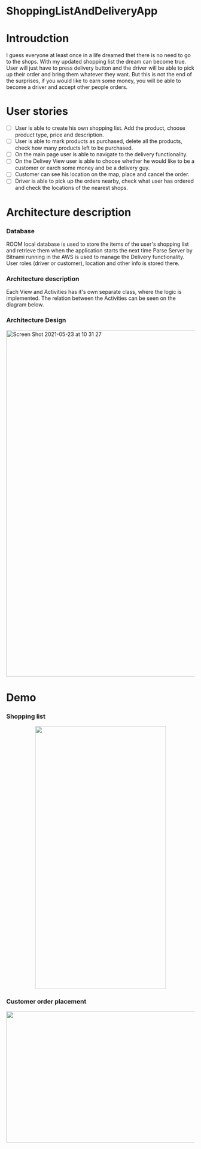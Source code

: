 # ShoppingListAndDeliveryApp

# Introudction
I guess everyone at least once in a life dreamed thet
there is no need to go to the shops. With my updated shopping list the dream can become true. User will just have
to press delivery button and the driver will be able to pick up their order and bring them whatever they want. But this is not
the end of the surprises, if you would like to earn some money, you will be able to become a driver and accept
other people orders. 

# User stories
- [ ] User is able to create his own shopping list. Add the product, choose product type, price and description.
- [ ] User is able to mark products as purchased, delete all the products, check how many products left to be purchased.
- [ ] On the main page user is able to navigate to the delivery functionality.
- [ ] On the Delivey View user is able to choose whether he would like to be a customer or earch some money and be a delivery guy.
- [ ] Customer can see his location on the map, place and cancel the order.
- [ ] Driver is able to pick up the orders nearby, check what user has ordered and check the locations of the nearest shops.

# Architecture description
 ### Database
 ROOM local database is used to store the items of the user's shopping list and retrieve them when the application starts the next time
 Parse Server by Bitnami running in the AWS is used to manage the Delivery functionality. User roles (driver or customer), location and other info is stored there.
 
 ### Architecture description
 Each View and Activities has it's own separate class, where the logic is implemented. The relation between the Activities can be seen on the diagram below.
 
### Architecture Design
<img width="922" alt="Screen Shot 2021-05-23 at 10 31 27" src="https://user-images.githubusercontent.com/57729718/119253555-1375eb80-bbb2-11eb-8ed7-6fd46d3930dd.png">


# Demo

### Shopping list
<p align="center">
 <img  src="https://media.giphy.com/media/x3JeEGjA7KdMERec8k/giphy.gif" width="350" height="700"/></p>
 </p>
 
### Customer order placement
<p align="center">
 <img  src="https://media.giphy.com/media/q0450QTZBCJXrkAAKd/giphy.gif" width="650" height="350"/></p>
 </p>







